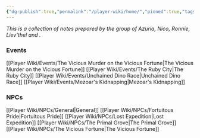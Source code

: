 ```yaml
---
{"dg-publish":true,"permalink":"/player-wiki/home/","pinned":true,"tags":["gardenEntry"]}
---
```


*This is a collection of notes prepared by the group of Azuria, Nico, Ronnie, Liev'thel and .*


### Events
[[Player Wiki/Events/The Vicious Murder on the Vicious Fortune\|The Vicious Murder on the Vicious Fortune]]
[[Player Wiki/Events/The Ruby City\|The Ruby City]]
[[Player Wiki/Events/Unchained Dino Race\|Unchained Dino Race]]
[[Player Wiki/Events/Mezoar's Kidnapping\|Mezoar's Kidnapping]]

### NPCs
[[Player Wiki/NPCs/General\|General]]
[[Player Wiki/NPCs/Fortuitous Pride\|Fortuitous Pride]]
[[Player Wiki/NPCs/Lost Expedition\|Lost Expedition]]
[[Player Wiki/NPCs/The Primal Grove\|The Primal Grove]]
[[Player Wiki/NPCs/The Vicious Fortune\|The Vicious Fortune]]

